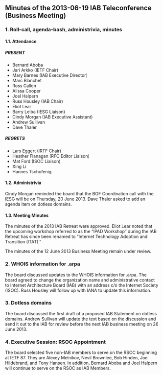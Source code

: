 
Minutes of the 2013-06-19 IAB Teleconference (Business Meeting)
---------------------------------------------------------------


### 1. Roll-call, agenda-bash, administrivia, minutes


#### 1.1. Attendance


##### PRESENT


* Bernard Aboba
* Jari Arkko (IETF Chair)
* Mary Barnes (IAB Executive Director)
* Marc Blanchet
* Ross Callon
* Alissa Cooper
* Joel Halpern
* Russ Housley (IAB Chair)
* Eliot Lear
* Barry Leiba (IESG Liaison)
* Cindy Morgan (IAB Executive Assistant)
* Andrew Sullivan
* Dave Thaler


##### REGRETS


* Lars Eggert (IRTF Chair)
* Heather Flanagan (RFC Editor Liaison)
* Mat Ford (ISOC Liaison)
* Xing Li
* Hannes Tschofenig


#### 1.2. Administrivia


Cindy Morgan reminded the board that the BOF Coordination call with the IESG will be on Thursday, 20 June 2013. Dave Thaler asked to add an agenda item on dotless domains.


#### 1.3. Meeting Minutes


The minutes of the 2013 IAB Retreat were approved. Eliot Lear noted that the upcoming workshop referred to as the “IPAD Workshop” during the IAB Retreat has since been renamed to “Internet Technology Adoption and Transition (ITAT).”


The minutes of the 12 June 2013 Business Meeting remain under review.


### 2. WHOIS information for .arpa


The board discussed updates to the WHOIS information for .arpa. The board agreed to change the organization name and administrative contact to Internet Architecture Board (IAB) with an address c/o the Internet Society (ISOC). Russ Housley will follow up with IANA to update this information.


### 3. Dotless domains


The board discussed the first draft of a proposed IAB Statement on dotless domains. Andrew Sullivan will update the text based on the discussion and send it out to the IAB for review before the next IAB business meeting on 26 June 2013.


### 4. Executive Session: RSOC Appointment


The board selected five non-IAB members to serve on the RSOC beginning at IETF 87. They are Alexey Melnikov, Nevil Brownlee, Bob Hinden, Joe Hildebrand, and Tony Hansen. In addition, Bernard Aboba and Joel Halpern will continue to serve on the RSOC as IAB Members.


